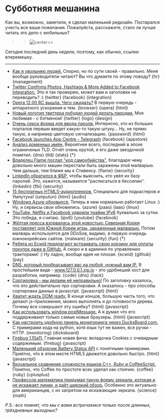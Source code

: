 # Субботняя мешанина

Как вы, возможно, заметили, я сделал маленький редизайн. Постарался учесть все ваши пожелания. Пожалуйста, расскажите, стало ли лучше читать это дело с мобильных? 

>>![center](http://chyo.ru/360911878434.png)<<

Сегодня последний день недели, поэтому, как обычно, ссылки вперемешку.

--- 

* [Как я увольняю людей.](http://boss.blogs.nytimes.com/2012/06/04/how-i-fire-people/) Спорно, но по сути своей - правильно. Меня вообще руководители читают? Вы что думаете по этому поводу? {hr} {management}
* [Twitter Confirms Photos, Hashtags & More Added to Facebook Integration.](http://thenextweb.com/twitter/2012/06/08/twitter-yes-weve-added-photos-hashtags-usernames-and-more-to-our-facebook-integration/) Это я так проверяю, может вам и заголовки не переводить? :) {twitter} {facebook} {integration}
* [Opera 12.00 RC вышла. Чего ожидать?](http://www.ghacks.net/2012/06/08/opera-12-00-rc-released-what-you-can-expect/) В первую очередь - аппаратного ускорения и тем. {browser} {opera} {html}
* [Новый логотип твиттера побудил людей делать пародии.](http://www.webmonkey.com/2012/06/twitters-new-logo-inspires-parodies-css-greatness/) Моя любимая - с бэтменом! {twitter} {logo} {design}
* [Очень секси форма для ввода пароля.](http://ksat.me/the-literally-sexy-sexy-password-field/) Интересно, кто из больших порталов первым введет какую-то такую штуку... Ну, не прямо такую, а например цветовую сигнализацию. {password} {html}
* [Facebook launches App Centre - Telegraph](http://www.telegraph.co.uk/technology/facebook/9318847/Facebook-launches-App-Centre.html)  {facebook} {appstore}
* [Анализ доменных имён.](http://datagenetics.com/blog/march22012/index.html) Вероятнее всего, последний в эпохе ограниченых TLD. Отчёт очень крутой, я его даже звездочкой пометил. {dns} {tld} {stats} {*}
* [Владелец Flame послал "код самоубийства",](http://www.bbc.com/news/technology-18365844) благодаря чему довольно много машин перестали быть заражены этой малварью. Чем дальше, тем ближе мы к Стивенсу. {flame} {security}
* [LinkedIn обратился в ФБР,](http://www.reuters.com/article/2012/06/07/us-linkedin-breach-idUSBRE85511820120607) чтобы выяснить, кто увёл их базу паролей. Это, кажется, называется "расписаться в бессилии". {linkedin} {fbi} {security}
* [15 бесплатных HTML5-аудиоплееров.](http://www.instantshift.com/2012/06/08/15-free-html5-audio-players-for-your-website-and-blogs/) Специально для подкастеров и Умпутуна! {umputun} {html} {audio}
* [Windows Azure обновился.](http://www.zdnet.com/blog/btl/windows-azure-re-imagined-microsofts-fit-for-the-cloud/79561) Теперь в нем нормально работает Linux :) Ну, и сервисы свои обновились. {azure} {paas} {iaas} {linux}
* [YouTube, Netflix и Facebook удвоили трафик IPv6](http://mashable.com/2012/06/07/ipv6-traffic-netflix/) буквально за сутки. Это победа, я считаю. {ipv6} {youtube} {facebook}
* [Жёлтая пресса взорвалась этой новостью: Северная Корея поставляет для Южной Кореи игры, зараженные малварью.](http://www.zdnet.com/blog/security/north-korea-ships-malware-infected-games-to-south-korean-users-uses-them-to-launch-ddos-attacks/12383) Потом малварь используется для DDoSов, видимо, в первую очередь южнокорейских сайтов. {malware} {security} {fun} {*}
* [Ребята из Ecwid предлагают встраивать свою корзину для оплаты покупок даже в GitHub.](http://kb.ecwid.com/w/page/46169267/GitHub) А скоро и в админки по управлению тракторами! :) Ну ладно, вообще идея не плохая. {ecwid} {github} {pay}
* [DNS, который пробрасывает вас на любой, нужный вам IP.](http://xip.io/) В простейшем виде - www.127.0.0.1.xip.io - это удобнеший хост для разработки, например. {code} {dns} {hack}
* [Сортировка - мы делаем её неправильно!](http://blog.rodneyrehm.de/archives/14-Sorting-Were-Doing-It-Wrong.html) По заголовку казалось, что это действительно про сортировки. А оказалось - про способы сортировки данных в javascript. {javascript} {html}
* [Хватит ждать DOM ready.](https://plus.google.com/116910304844117268718/posts/UkaymyuTzaF) В конце концов, большую часть того, что делают js-приложения, можно выполнять и до готовности дерева. Почему все совершают эту ошибку? {html} {javascript}
* [Как использовать window.postMessage.](http://www.nyamsprod.com/blog/2012/introduction-to-window-postmessage/) А я думал что его поддерживают только самые новые браузеры. {html} {javascript}
* [Как настроить удобную панель мониторинга через DucksBoard.com.](http://ryrobes.com/python/building-and-loading-sexy-operational-dashboards-with-ducksboard-com/) С примерами кода на python, хотя язык тут не важен, все ручки - HTTP. {monitoring} {dicksboard}
* [Firebug 1.10a11.](http://blog.getfirebug.com/2012/06/08/firebug-1-10a11/) Главная новая фича: вкладочка Cookies с очевидным содержимым. {firebug} {javascript}
* [Маленький обзорчик Battery Status API](http://www.smartjava.org/content/html5-access-battery-status-through-javascript) с понятными примерами. Приятно, что в этом месте HTML5 движется довольно быстро. {html} {javascript}
* [Визуальное сравнение сложности языков C++, Ruby и CoffeeScript.](http://www.cpprocks.com/cpp-ruby-coffeescript-language-complexity/) Понятно, что Coffee по простоте всех уделал как стоячих. {coffee} {ruby} {cplusplus}
* [Профессор математики придумал такую форму зеркала, которая и не искажает линии, и даёт широкий обзор.](http://phys.org/news/2012-06-math-professor-side-mirror-patent.html) Особенно это актуально для американцев, с их запретом на искажающие зеркала. {science} {math}

*P.S.: все помнят, что мы с вами встречаемся только после длинных, трёхдневных выходных?*